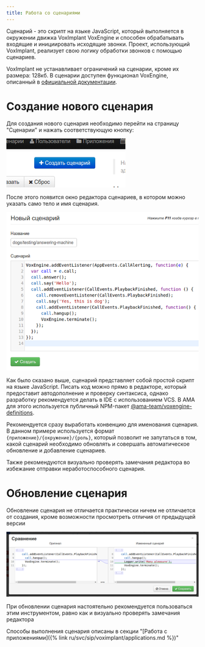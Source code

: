 ```yaml
---
title: Работа со сценариями
---
```


Сценарий - это скрипт на языке JavaScript, который выполняется в 
окружении движка VoxImplant VoxEngine и способен обрабатывать входящие 
и инициировать исходящие звонки. Проект, использующий VoxImplant, 
реализует свою логику обработки звонков с помощью сценариев.
 
VoxImplant не устанавливает ограничений на сценарии, кроме их размера: 
128кб. В сценарии доступен функционал VoxEngine, описанный в 
[официальной документации][voxengine].

# Создание нового сценария

Для создания нового сценария необходимо перейти на страницу "Сценарии"
и нажать соответствующую кнопку:

![](images/scenarios/create-button.png)

После этого появится окно редактора сценариев, в котором можно указать 
само тело и имя сценария.

![](images/scenarios/input-form.png)

Как было сказано выше, сценарий представляет собой простой скрипт на
языке JavaScript. Писать код можно прямо в редакторе, который 
предоставит автодополнение и проверку синтаксиса, однако разработку
рекомендуется делать в IDE с использованием VCS. В AMA для этого 
используется публичный NPM-пакет [@ama-team/voxengine-definitions][]. 

Рекомендуется сразу выработать конвенцию для именования сценария. 
В данном примере используется формат `{приложение}/{окружение}/{роль}`,
который позволит не запутаться в том, какой сценарий необходимо 
обновлять и совершать автоматическое обновление и добавление сценариев.

Также рекомендуются визуально проверять замечания редактора во 
избежание отправки неработоспособного сценария.

# Обновление сценария

Обновление сценария не отличается практически ничем не отличается от 
создания, кроме возможности просмотреть отличия от предыдущей версии

![](images/scenarios/diff-output.png)

При обновлении сценария настоятельно рекомендуется пользоваться этим
инструментом, равно как и визуально проверять замечания редактора

Способы выполнения сценария описаны в секции 
"[Работа с приложениями]({% link ru/svc/sip/voximplant/applications.md %})"

  [voxengine]: https://voximplant.com/help/faq/what-is-voxengine/
  [@ama-team/voxengine-definitions]: https://www.npmjs.com/package/@ama-team/voxengine-definitions